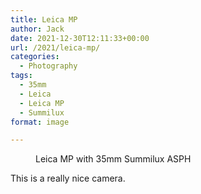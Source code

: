 ```yaml
---
title: Leica MP
author: Jack
date: 2021-12-30T12:11:33+00:00
url: /2021/leica-mp/
categories:
  - Photography
tags:
  - 35mm
  - Leica
  - Leica MP
  - Summilux
format: image

---
```

<figure class="wp-block-image size-large"><img src="http://baty.net/wp-content/uploads/2021/12/20211230-L1000717-1024x655.jpg" alt="" class="wp-image-2411" /><figcaption>Leica MP with 35mm Summilux ASPH</figcaption></figure> 

This is a really nice camera.